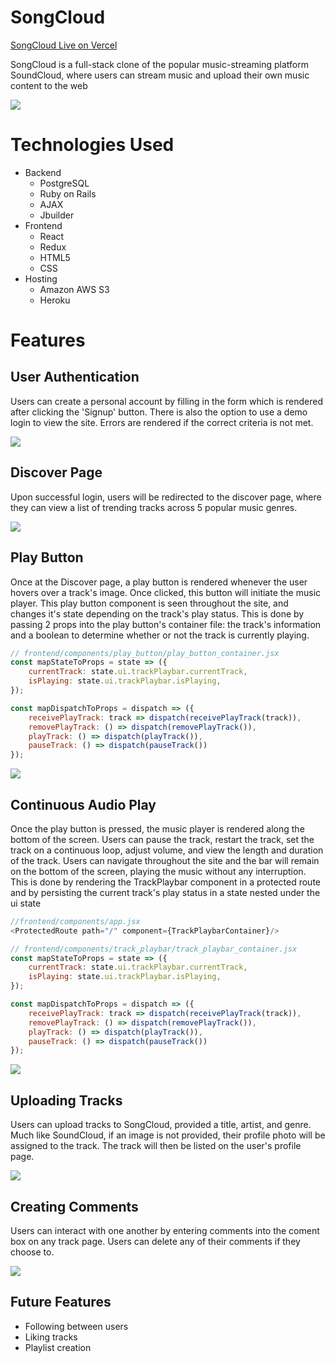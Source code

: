 # SongCloud

[SongCloud Live on Vercel](https://songcloud-v3.vercel.app)

SongCloud is a full-stack clone of the popular music-streaming platform SoundCloud, where users can stream music and upload their own music content to the web

<img src="app/assets/images/SplashPage.png"></img>

# Technologies Used

* Backend 
  * PostgreSQL
  * Ruby on Rails
  * AJAX
  * Jbuilder
* Frontend
  * React
  * Redux
  * HTML5
  * CSS
* Hosting
  * Amazon AWS S3
  * Heroku

# Features

## User Authentication

Users can create a personal account by filling in the form which is rendered after clicking the 'Signup' button. There is also the option to use a demo login to view the site. Errors are rendered if the correct criteria is not met.

<img src="app/assets/images/LoginPicture.png"></img>

## Discover Page

Upon successful login, users will be redirected to the discover page, where they can view a list of trending tracks across 5 popular music genres. 

<img src="app/assets/images/DiscoverPage.png"></img>

## Play Button

Once at the Discover page, a play button is rendered whenever the user hovers over a track's image. Once clicked, this button will initiate the music player. This play button component is seen throughout the site, and changes it's state depending on the track's play status. This is done by passing 2 props into the play button's container file: the track's information and a boolean to determine whether or not the track is currently playing.

```javascript
// frontend/components/play_button/play_button_container.jsx
const mapStateToProps = state => ({
    currentTrack: state.ui.trackPlaybar.currentTrack,
    isPlaying: state.ui.trackPlaybar.isPlaying,
});

const mapDispatchToProps = dispatch => ({
    receivePlayTrack: track => dispatch(receivePlayTrack(track)),
    removePlayTrack: () => dispatch(removePlayTrack()), 
    playTrack: () => dispatch(playTrack()),
    pauseTrack: () => dispatch(pauseTrack())
});

```

<img src="app/assets/images/PlayButton.png"></img>

## Continuous Audio Play

Once the play button is pressed, the music player is rendered along the bottom of the screen. Users can pause the track, restart the track, set the track on a continuous loop, adjust volume, and view the length and duration of the track. Users can navigate throughout the site and the bar will remain on the bottom of the screen, playing the music without any interruption. This is done by rendering the TrackPlaybar component in a protected route and by persisting the current track's play status in a state nested under the ui state

```javascript
//frontend/components/app.jsx
<ProtectedRoute path="/" component={TrackPlaybarContainer}/>
```
```javascript
// frontend/components/track_playbar/track_playbar_container.jsx
const mapStateToProps = state => ({
    currentTrack: state.ui.trackPlaybar.currentTrack,
    isPlaying: state.ui.trackPlaybar.isPlaying,
});

const mapDispatchToProps = dispatch => ({
    receivePlayTrack: track => dispatch(receivePlayTrack(track)),
    removePlayTrack: () => dispatch(removePlayTrack()), 
    playTrack: () => dispatch(playTrack()),
    pauseTrack: () => dispatch(pauseTrack())
});

```

<img src="app/assets/images/TrackbarPicture.png"></img>

## Uploading Tracks

Users can upload tracks to SongCloud, provided a title, artist, and genre. Much like SoundCloud, if an image is not provided, their profile photo will be assigned to the track. The track will then be listed on the user's profile page.

<img src="app/assets/images/UploadPage.png"></img>

## Creating Comments

Users can interact with one another by entering comments into the coment box on any track page. Users can delete any of their comments if they choose to.

<img src="app/assets/images/CommentPicture.png"></img>

## Future Features
* Following between users
* Liking tracks 
* Playlist creation